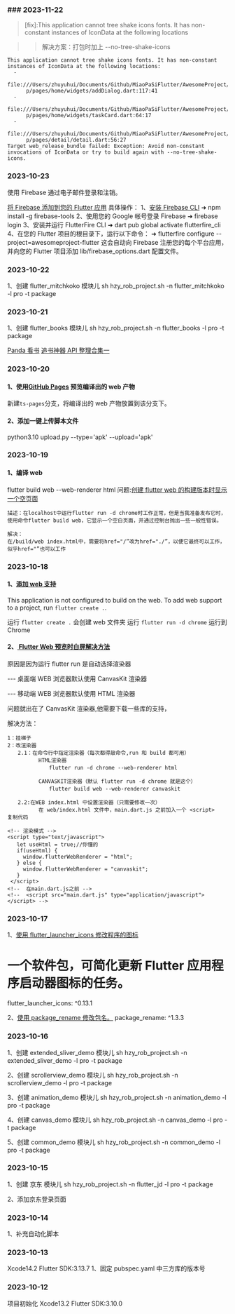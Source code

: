 ### ### 2023-11-22

> [fix]:This application cannot tree shake icons fonts. It has non-constant instances of IconData at the following locations

> > 解决方案：打包时加上 --no-tree-shake-icons

```
This application cannot tree shake icons fonts. It has non-constant instances of IconData at the following locations:
  -
      file:///Users/zhuyuhui/Documents/Github/MiaoPaSiFlutter/AwesomeProject/example_normal/iamfine/flutter_app/flutter_to_do_app/lib/flutter_to_do_ap
      p/pages/home/widgets/addDialog.dart:117:41
  -
      file:///Users/zhuyuhui/Documents/Github/MiaoPaSiFlutter/AwesomeProject/example_normal/iamfine/flutter_app/flutter_to_do_app/lib/flutter_to_do_ap
      p/pages/home/widgets/taskCard.dart:64:17
  -
      file:///Users/zhuyuhui/Documents/Github/MiaoPaSiFlutter/AwesomeProject/example_normal/iamfine/flutter_app/flutter_to_do_app/lib/flutter_to_do_ap
      p/pages/detail/detail.dart:56:27
Target web_release_bundle failed: Exception: Avoid non-constant invocations of IconData or try to build again with --no-tree-shake-icons.
```

### 2023-10-23

使用 Firebase 通过电子邮件登录和注销。

[将 Firebase 添加到您的 Flutter 应用](https://console.firebase.google.com/project/awesomeproject-flutter/overview?hl=zh-cn)
具体操作：
1、[安装 Firebase CLI](https://firebase.google.com/docs/cli?hl=zh&authuser=0)
➜ npm install -g firebase-tools
2、使用您的 Google 帐号登录 Firebase
➜ firebase login
3、安装并运行 FlutterFire CLI
➜ dart pub global activate flutterfire_cli
4、在您的 Flutter 项目的根目录下，运行以下命令：
➜ flutterfire configure --project=awesomeproject-flutter
这会自动向 Firebase 注册您的每个平台应用，并向您的 Flutter 项目添加 lib/firebase_options.dart 配置文件。

### 2023-10-22

1、创建 flutter_mitchkoko 模块儿
sh hzy_rob_project.sh -n flutter_mitchkoko -l pro -t package

### 2023-10-21

1、创建 flutter_books 模块儿
sh hzy_rob_project.sh -n flutter_books -l pro -t package

[Panda 看书](https://juejin.cn/post/6844903907110420488)
[追书神器 API 整理合集一](https://juejin.cn/post/6844903480939773966)

### 2023-10-20

#### 1、使用[GitHub Pages](https://zhuanlan.zhihu.com/p/647963756) 预览编译出的 web 产物

新建`ts-pages`分支，将编译出的 web 产物放置到该分支下。

#### 2、添加一键上传脚本文件

python3.10 upload.py --type='apk' --upload='apk'

### 2023-10-19

#### 1、编译 web

flutter build web --web-renderer html
问题:[创建 flutter web 的构建版本时显示一个空页面](https://www.saoniuhuo.com/question/detail-2518136.html)

```
描述：在localhost中运行flutter run -d chrome时工作正常，但是当我准备发布它时，使用命令flutter build web，它显示一个空白页面，并通过控制台抛出一些一般性错误。

解决：
在/build/web index.html中，需要将href="/”改为href="./”，以便它最终可以工作，似乎href="”也可以工作
```

### 2023-10-18

#### 1、[添加 web 支持](https://docs.flutter.dev/platform-integration/web/building)

This application is not configured to build on the web.
To add web support to a project, run `flutter create .`.

运行 `flutter create .` 会创建 web 文件夹
运行 `flutter run -d chrome` 运行到 Chrome

#### 2、[ Flutter Web 预览时白屏解决方法 ](https://www.cnblogs.com/letleon/p/16869746.html)

原因是因为运行 flutter run 是自动选择渲染器

--- 桌面端 WEB 浏览器默认使用 CanvasKit 渲染器

--- 移动端 WEB 浏览器默认使用 HTML 渲染器

问题就出在了 CanvasKit 渲染器,他需要下载一些库的支持，

解决方法：

```javascript：
1：挂梯子
2：改渲染器
　　2.1：在命令行中指定渲染器（每次都得敲命令,run 和 build 都可用）
　　　　　　HTML渲染器
　　　　　　　　flutter run -d chrome --web-renderer html

　　　　　　CANVASKIT渲染器（默认 flutter run -d chrome 就是这个）
　　　　　　　　flutter build web --web-renderer canvaskit

　　2.2:在WEB index.html 中设置渲染器（只需要修改一次）
　　　　　　在 web/index.html 文件中，main.dart.js 之前加入一个 <script>
复制代码

<!-- 渲染模式 -->
<script type="text/javascript">
   let useHtml = true;//你懂的
   if(useHtml) {
     window.flutterWebRenderer = "html";
   } else {
     window.flutterWebRenderer = "canvaskit";
   }
 </script>
<!--  在main.dart.js之前 -->
<!--  <script src="main.dart.js" type="application/javascript"></script> -->
```

### 2023-10-17

1、[使用 flutter_launcher_icons 修改程序的图标](https://github.com/fluttercommunity/flutter_launcher_icons/)

# 一个软件包，可简化更新 Flutter 应用程序启动器图标的任务。

flutter_launcher_icons: ^0.13.1

2、[使用 package_rename 修改包名。](https://github.com/OutdatedGuy/package_rename/tree/main)
package_rename: ^1.3.3

### 2023-10-16

1、创建 extended_sliver_demo 模块儿
sh hzy_rob_project.sh -n extended_sliver_demo -l pro -t package

2、创建 scrollerview_demo 模块儿
sh hzy_rob_project.sh -n scrollerview_demo -l pro -t package

3、创建 animation_demo 模块儿
sh hzy_rob_project.sh -n animation_demo -l pro -t package

4、创建 canvas_demo 模块儿
sh hzy_rob_project.sh -n canvas_demo -l pro -t package

5、创建 common_demo 模块儿
sh hzy_rob_project.sh -n common_demo -l pro -t package

### 2023-10-15

1、创建 京东 模块儿
sh hzy_rob_project.sh -n flutter_jd -l pro -t package

2、添加京东登录页面

### 2023-10-14

1、补充自动化脚本

### 2023-10-13

Xcode14.2
Flutter SDK:3.13.7
1、固定 pubspec.yaml 中三方库的版本号

### 2023-10-12

项目初始化
Xcode13.2
Flutter SDK:3.10.0
